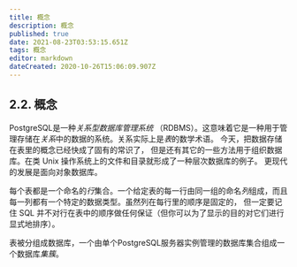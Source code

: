 ```yaml
---
title: 概念
description: 概念
published: true
date: 2021-08-23T03:53:15.651Z
tags: 概念
editor: markdown
dateCreated: 2020-10-26T15:06:09.907Z
---
```


## 2.2. 概念

PostgreSQL是一种*关系型数据库管理系统* （RDBMS）。这意味着它是一种用于管理存储在*关系*中的数据的系统。关系实际上是*表*的数学术语。 今天，把数据存储在表里的概念已经快成了固有的常识了， 但是还有其它的一些方法用于组织数据库。在类 Unix 操作系统上的文件和目录就形成了一种层次数据库的例子。 更现代的发展是面向对象数据库。

每个表都是一个命名的*行*集合。一个给定表的每一行由同一组的命名*列*组成，而且每一列都有一个特定的数据类型。虽然列在每行里的顺序是固定的， 但一定要记住 SQL 并不对行在表中的顺序做任何保证（但你可以为了显示的目的对它们进行显式地排序）。

表被分组成数据库，一个由单个PostgreSQL服务器实例管理的数据库集合组成一个数据库*集簇*。